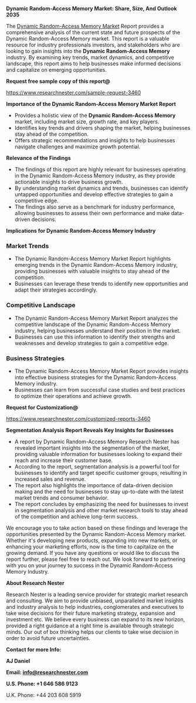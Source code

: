 ﻿<a name="_hlk168570615"></a><a name="_hlk168498031"></a>**Dynamic Random-Access Memory Market: Share, Size, And Outlook 2035**

The [Dynamic Random-Access Memory Market](https://www.researchnester.com/reports/dynamic-random-access-memory-dram-market/3460) Report provides a comprehensive analysis of the current state and future prospects of the Dynamic Random-Access Memory market. This report is a valuable resource for industry professionals investors, and stakeholders who are looking to gain insights into the **Dynamic Random-Access Memory** industry. By examining key trends, market dynamics, and competitive landscape, this report aims to help businesses make informed decisions and capitalize on emerging opportunities.

**Request free sample copy of this report@**

<https://www.researchnester.com/sample-request-3460> 

**Importance of the Dynamic Random-Access Memory Market Report**

- Provides a holistic view of the **Dynamic Random-Access Memory** market, including market size, growth rate, and key players.
- Identifies key trends and drivers shaping the market, helping businesses stay ahead of the competition.
- Offers strategic recommendations and insights to help businesses navigate challenges and maximize growth potential.

**Relevance of the Findings**

- The findings of this report are highly relevant for businesses operating in the Dynamic Random-Access Memory industry, as they provide actionable insights to drive business growth.
- By understanding market dynamics and trends, businesses can identify untapped opportunities and develop effective strategies to gain a competitive edge.
- The findings also serve as a benchmark for industry performance, allowing businesses to assess their own performance and make data-driven decisions.

**Implications for Dynamic Random-Access Memory Industry**
### **Market Trends**
- The Dynamic Random-Access Memory Market Report highlights emerging trends in the Dynamic Random-Access Memory industry, providing businesses with valuable insights to stay ahead of the competition.
- Businesses can leverage these trends to identify new opportunities and adapt their strategies accordingly.
### **Competitive Landscape**
- The Dynamic Random-Access Memory Market Report analyzes the competitive landscape of the Dynamic Random-Access Memory industry, helping businesses understand their position in the market.
- Businesses can use this information to identify their strengths and weaknesses and develop strategies to gain a competitive edge.
### **Business Strategies**
- The Dynamic Random-Access Memory Market Report provides insights into effective business strategies for the Dynamic Random-Access Memory industry.
- Businesses can learn from successful case studies and best practices to optimize their operations and achieve growth.

**Request for Customization@**

<https://www.researchnester.com/customized-reports-3460> 

**Segmentation Analysis Report Reveals Key Insights for Businesses**

- A report by Dynamic Random-Access Memory Research Nester has revealed important insights into the segmentation of the market, providing valuable information for businesses looking to expand their reach and increase their customer base.
- According to the report, segmentation analysis is a powerful tool for businesses to identify and target specific customer groups, resulting in increased sales and revenue.
- The report also highlights the importance of data-driven decision making and the need for businesses to stay up-to-date with the latest market trends and consumer behavior.
- The report concludes by emphasizing the need for businesses to invest in segmentation analysis and other market research tools to stay ahead of the competition and achieve long-term success.

We encourage you to take action based on these findings and leverage the opportunities presented by the Dynamic Random-Access Memory market. Whether it's developing new products, expanding into new markets, or enhancing your marketing efforts, now is the time to capitalize on the growing demand. If you have any questions or would like to discuss the report further, please feel free to reach out. We look forward to partnering with you on your journey to success in the Dynamic Random-Access Memory Industry.

**About Research Nester**

Research Nester is a leading service provider for strategic market research and consulting. We aim to provide unbiased, unparalleled market insights and industry analysis to help industries, conglomerates and executives to take wise decisions for their future marketing strategy, expansion and investment etc. We believe every business can expand to its new horizon, provided a right guidance at a right time is available through strategic minds. Our out of box thinking helps our clients to take wise decision in order to avoid future uncertainties.

**Contact for more Info:**

**AJ Daniel**

**Email: info@researchnester.com**

**U.S. Phone: +1 646 586 9123**

U.K. Phone: +44 203 608 5919



